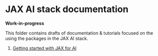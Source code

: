 # JAX AI stack documentation

**Work-in-progress**

This folder contains drafts of documentation & tutorials focused on the
using the packages in the JAX AI stack.

1. [Getting started with JAX for AI](getting_started_with_jax_for_AI.ipynb)
